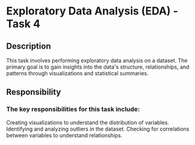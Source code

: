# Exploratory Data Analysis (EDA) - Task 4
## Description
This task involves performing exploratory data analysis on a dataset. The primary goal is to gain insights into the data's structure, relationships, and patterns through visualizations and statistical summaries.

## Responsibility
### The key responsibilities for this task include:

Creating visualizations to understand the distribution of variables.
Identifying and analyzing outliers in the dataset.
Checking for correlations between variables to understand relationships.
